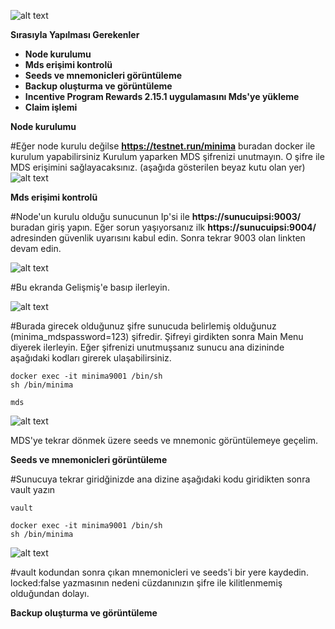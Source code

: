 ![alt text](https://i.hizliresim.com/i19z25m.png)

**Sırasıyla Yapılması Gerekenler**

- **Node kurulumu**
- **Mds erişimi kontrolü**
- **Seeds ve mnemonicleri görüntüleme**
- **Backup oluşturma ve görüntüleme**
- **Incentive Program Rewards 2.15.1 uygulamasını Mds'ye yükleme**
- **Claim işlemi**


**Node kurulumu**

#Eğer node kurulu değilse **https://testnet.run/minima** buradan docker ile kurulum yapabilirsiniz 
Kurulum yaparken MDS şifrenizi unutmayın. O şifre ile MDS erişimini sağlayacaksınız. (aşağıda gösterilen beyaz kutu olan yer)
![alt text](https://i.hizliresim.com/kn6vb78.png)

**Mds erişimi kontrolü**

#Node'un kurulu olduğu sunucunun Ip'si ile **https://sunucuipsi:9003/** buradan giriş yapın. Eğer sorun yaşıyorsanız ilk **https://sunucuipsi:9004/** adresinden güvenlik uyarısını kabul edin. Sonra tekrar 9003 olan linkten devam edin.

![alt text](https://i.hizliresim.com/4v8rx3x.png)

#Bu ekranda Gelişmiş'e basıp ilerleyin.


![alt text](https://i.hizliresim.com/6hk9ftr.png)

#Burada girecek olduğunuz şifre sunucuda belirlemiş olduğunuz (minima_mdspassword=123) şifredir. Şifreyi girdikten sonra Main Menu diyerek ilerleyin.
Eğer şifrenizi unutmuşsanız sunucu ana dizininde aşağıdaki kodları girerek ulaşabilirsiniz.
```
docker exec -it minima9001 /bin/sh
sh /bin/minima
```
```
mds
```
![alt text](https://i.hizliresim.com/nga8fvb.png)

MDS'ye tekrar dönmek üzere seeds ve mnemonic görüntülemeye geçelim.

**Seeds ve mnemonicleri görüntüleme**

#Sunucuya tekrar giridğinizde ana dizine aşağıdaki kodu giridikten sonra vault yazın

```
vault
```

```
docker exec -it minima9001 /bin/sh
sh /bin/minima
```
![alt text](https://i.hizliresim.com/iu7atyj.png)

#vault kodundan sonra çıkan mnemonicleri ve seeds'i bir yere kaydedin. 
locked:false yazmasının nedeni cüzdanınızın şifre ile kilitlenmemiş olduğundan dolayı.


**Backup oluşturma ve görüntüleme**


